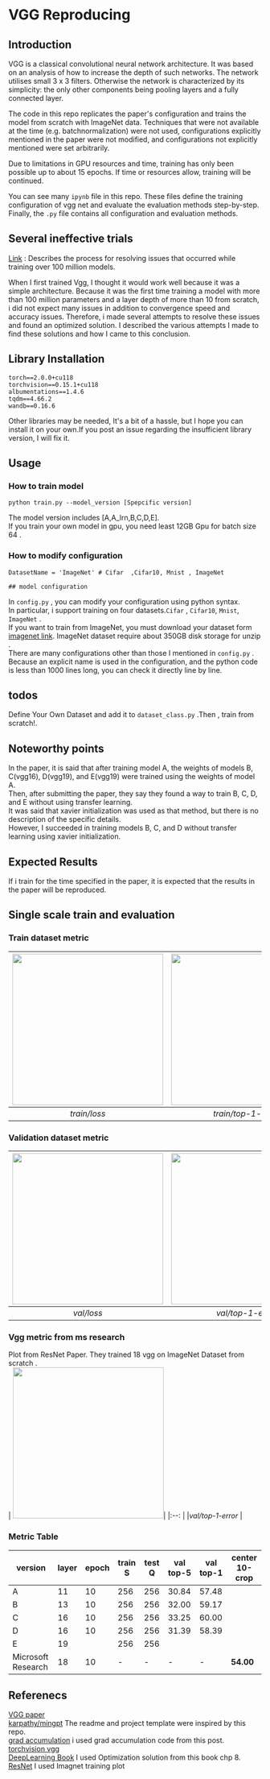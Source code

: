 # VGG Reproducing


## Introduction
VGG is a classical convolutional neural network architecture. It was based on an analysis of how to increase the depth of such networks. The network utilises small 3 x 3 filters. Otherwise the network is characterized by its simplicity: the only other components being pooling layers and a fully connected layer.

The code in this repo replicates the paper's configuration and trains the model from scratch with ImageNet data.  Techniques that were not available at the time (e.g. batchnormalization) were not used, configurations explicitly mentioned in the paper were not modified, and configurations not explicitly mentioned were set arbitrarily.

Due to limitations in GPU resources and time, training has only been possible up to about 15 epochs. If time or resources allow, training will be continued.

You can see many `ipynb` file in this repo. These files define the training configuration of vgg net and evaluate the evaluation methods step-by-step. Finally, the `.py` file contains all configuration and evaluation methods.

## Several ineffective trials 
[Link](https://woongjoonchoi.github.io/Failure-with-vgg/) : Describes the process for resolving issues that occurred while training over 100 million models.  


When I first trained Vgg, I thought it would work well because it was a simple architecture. Because it was the first time training a model with more than 100 million parameters and a layer depth of more than 10 from scratch, i did not expect many issues in addition to convergence speed and accuracy issues. Therefore, i made several attempts to resolve these issues and found an optimized solution. I described the various attempts I made to find these solutions and how I came to this conclusion.
## Library Installation
```
torch==2.0.0+cu118
torchvision==0.15.1+cu118
albumentations==1.4.6
tqdm==4.66.2
wandb==0.16.6
```
Other libraries may be needed,  It's a bit of a hassle, but I hope you can install it on your own.If you post an issue regarding the insufficient library version, I will fix it. 
## Usage

### How to train model 
```
python train.py --model_version [Spepcific version]
```
The model version includes [A,A_lrn,B,C,D,E].  
If you train your own model in gpu, you need least 12GB Gpu for batch size 64 .  

### How to modify configuration
```
DatasetName = 'ImageNet' # Cifar  ,Cifar10, Mnist , ImageNet

## model configuration

```
In `config.py` , you can modify your configuration using python syntax.   
In particular, i support training on four datasets.`Cifar` , `Cifar10`, `Mnist`, `ImageNet` .  
If you want to train from ImageNet, you must download your dataset form [imagenet link](https://image-net.org/index.php).  ImageNet dataset require about 350GB disk storage for unzip .  
There are many configurations other than those I mentioned in `config.py` . Because an explicit name is used in the configuration, and the python code is less than 1000 lines long, you can check it directly line by line.
## todos

Define Your Own Dataset and add it to `dataset_class.py` .Then ,  train from scratch!.  

## Noteworthy points

In the paper, it is said that after training model A, the weights of models B, C(vgg16), D(vgg19), and E(vgg19) were trained using the weights of model A.  
Then, after submitting the paper, they say they found a way to train B, C, D, and E without using transfer learning.  
It was said that xavier initialization was used as that method, but there is no description of the specific details.  
However, I succeeded in training models B, C, and D without transfer learning using xavier initialization.

## Expected Results
If i train for the time specified in the paper, it is expected that the results in the paper will be reproduced. 

## Single scale train and  evaluation
### Train dataset metric
|<img src="https://github.com/woongjoonchoi/DeepLearningPaper-Reproducing/assets/50165842/fbe18970-b815-48cd-bb0a-ebf2f03551ed"  width="300" height="300"> |<img src="https://github.com/woongjoonchoi/DeepLearningPaper-Reproducing/assets/50165842/0260d25a-f03a-4e72-999e-029ceed6a805"  width="300" height="300">| <img src="https://github.com/woongjoonchoi/DeepLearningPaper-Reproducing/assets/50165842/cdae299b-31a1-4338-a8a6-760fbe7a8658"  width="300" height="300">| 
|:--: |:--: |:--:  |
| *train/loss*  |*train/top-1-error* |*train/top-5-error*|

### Validation dataset metric

|<img src="https://github.com/woongjoonchoi/DeepLearningPaper-Reproducing/assets/50165842/bb21663b-3fb5-4272-9591-81122c12c6da"  width="300" height="300"> |<img src="https://github.com/woongjoonchoi/DeepLearningPaper-Reproducing/assets/50165842/f29d1202-425b-42c7-bfdc-85f0ea5fd2f4"  width="300" height="300">|<img src="https://github.com/woongjoonchoi/DeepLearningPaper-Reproducing/assets/50165842/c8d67e27-9559-4daf-aa21-f0149735e653"  width="300" height="300">| 
|:--: |:--: |:--:  |
| *val/loss*  |*val/top-1-error* |*val/top-5-error*|


### Vgg metric from ms research 
Plot from ResNet Paper. They trained 18 vgg on ImageNet Dataset from scratch .  
| <img src="https://github.com/woongjoonchoi/DeepLearningPaper-Reproducing/assets/50165842/a170125a-5ab7-4725-8e34-3f8853fa02d8"  width="300" height="300">| 
|:--: |
|*val/top-1-error* |

### Metric Table


|version |layer|epoch|train S|test Q |val top-5 | val top-1|center 10-crop|
|---|---|---|----|---|---|---|----|
|A |11|10 |256 |256| 30.84|57.48 ||
|B |13|10| 256|256 |32.00| 59.17||
|C |16|10 | 256| 256|33.25|60.00||
|D |16|10 |256 |256 |31.39|58.39 ||
|E|19| |256 |256 || ||
|Microsoft Research|18|10|-|-|-|-|**54.00**|


## Referenecs

[VGG paper](https://www.google.com/url?sa=t&rct=j&q=&esrc=s&source=web&cd=&ved=2ahUKEwjs_fuO5ISGAxUra_UHHc5GD6oQFnoECBUQAQ&url=https%3A%2F%2Farxiv.org%2Fabs%2F1409.1556&usg=AOvVaw17ak86ejVzNlyA2N-WpWmZ&opi=89978449)  
[karpathy/mingpt](https://github.com/karpathy/minGPT) The readme and project template were inspired by this repo.  
[grad accumulation](https://discuss.pytorch.org/t/why-do-we-need-to-set-the-gradients-manually-to-zero-in-pytorch/4903/20?u=alband) i used grad accumulation code from this post.  
[torchvision vgg](https://github.com/pytorch/vision/blob/main/torchvision/models/vgg.py)  
[DeepLearning Book](https://www.deeplearningbook.org/)  I used Optimization solution from this book chp 8.  
[ResNet](https://arxiv.org/abs/1512.03385) I used Imagnet training plot  
